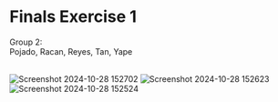 # Finals Exercise 1


Group 2:<br>
Pojado, Racan, Reyes, Tan, Yape <br><br>

![Screenshot 2024-10-28 152702](https://github.com/user-attachments/assets/45f7098e-5802-481b-8372-5f01e63b1535)
![Screenshot 2024-10-28 152623](https://github.com/user-attachments/assets/47a51c22-b91b-4f02-ad9a-b7522d85c69d)
![Screenshot 2024-10-28 152524](https://github.com/user-attachments/assets/66f3920b-758b-46e3-bff9-381c6cc5a3bb)
